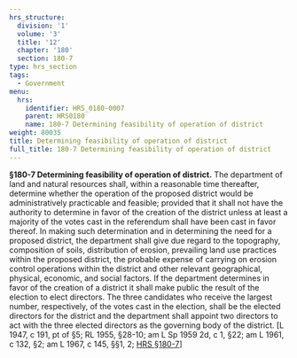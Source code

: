 ```yaml
---
hrs_structure:
  division: '1'
  volume: '3'
  title: '12'
  chapter: '180'
  section: 180-7
type: hrs_section
tags:
  - Government
menu:
  hrs:
    identifier: HRS_0180-0007
    parent: HRS0180
    name: 180-7 Determining feasibility of operation of district
weight: 80035
title: Determining feasibility of operation of district
full_title: 180-7 Determining feasibility of operation of district
---
```

**§180-7 Determining feasibility of operation of district.** The department of land and natural resources shall, within a reasonable time thereafter, determine whether the operation of the proposed district would be administratively practicable and feasible; provided that it shall not have the authority to determine in favor of the creation of the district unless at least a majority of the votes cast in the referendum shall have been cast in favor thereof. In making such determination and in determining the need for a proposed district, the department shall give due regard to the topography, composition of soils, distribution of erosion, prevailing land use practices within the proposed district, the probable expense of carrying on erosion control operations within the district and other relevant geographical, physical, economic, and social factors. If the department determines in favor of the creation of a district it shall make public the result of the election to elect directors. The three candidates who receive the largest number, respectively, of the votes cast in the election, shall be the elected directors for the district and the department shall appoint two directors to act with the three elected directors as the governing body of the district. [L 1947, c 191, pt of §5; RL 1955, §28-10; am L Sp 1959 2d, c 1, §22; am L 1961, c 132, §2; am L 1967, c 145, §§1, 2; [HRS §180-7](/title-12/chapter-180/section-180-7/)]